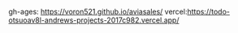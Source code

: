 gh-ages: https://voron521.github.io/aviasales/
vercel:https://todo-otsuoav8l-andrews-projects-2017c982.vercel.app/

